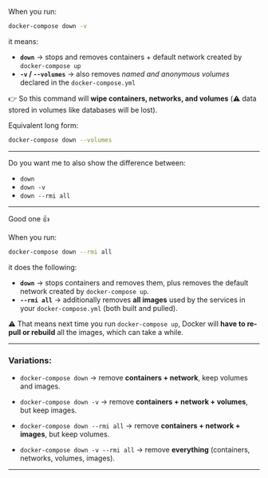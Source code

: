 When you run:

```bash
docker-compose down -v
```

it means:

* **`down`** → stops and removes containers + default network created by `docker-compose up`
* **`-v` / `--volumes`** → also removes *named and anonymous volumes* declared in the `docker-compose.yml`

👉 So this command will **wipe containers, networks, and volumes** (⚠️ data stored in volumes like databases will be lost).

Equivalent long form:

```bash
docker-compose down --volumes
```

---

Do you want me to also show the difference between:

* `down`
* `down -v`
* `down --rmi all`

---
Good one 👍

When you run:

```bash
docker-compose down --rmi all
```

it does the following:

* **`down`** → stops containers and removes them, plus removes the default network created by `docker-compose up`.
* **`--rmi all`** → additionally removes **all images** used by the services in your `docker-compose.yml` (both built and pulled).

⚠️ That means next time you run `docker-compose up`, Docker will **have to re-pull or rebuild** all the images, which can take a while.

---

### Variations:

* `docker-compose down`
  → remove **containers + network**, keep volumes and images.

* `docker-compose down -v`
  → remove **containers + network + volumes**, but keep images.

* `docker-compose down --rmi all`
  → remove **containers + network + images**, but keep volumes.

* `docker-compose down -v --rmi all`
  → remove **everything** (containers, networks, volumes, images).

---

